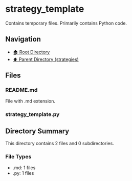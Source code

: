# strategy_template

Contains temporary files. Primarily contains Python code.

## Navigation

* [🏠 Root Directory](../../../README.md)
* [⬆️ Parent Directory (strategies)](../README.md)

## Files

### README.md

File with .md extension.

### strategy_template.py

## Directory Summary

This directory contains 2 files and 0 subdirectories.

### File Types

* .md: 1 files
* .py: 1 files
